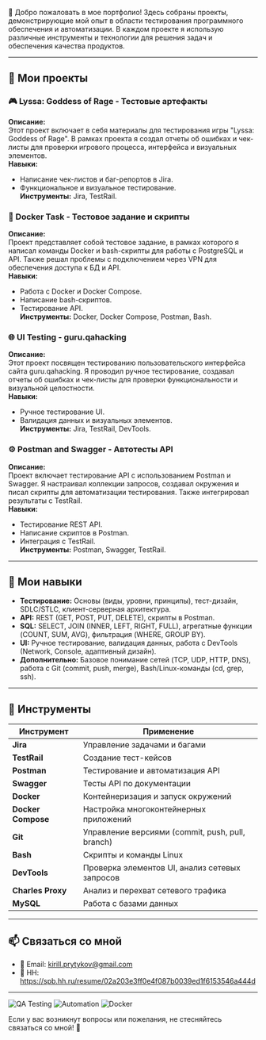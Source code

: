 👋 Добро пожаловать в мое портфолио! Здесь собраны проекты, демонстрирующие мой опыт в области тестирования программного обеспечения и автоматизации. В каждом проекте я использую различные инструменты и технологии для решения задач и обеспечения качества продуктов.

---

## 📂 Мои проекты

### 🎮 Lyssa: Goddess of Rage - Тестовые артефакты
**Описание:**  
Этот проект включает в себя материалы для тестирования игры "Lyssa: Goddess of Rage". В рамках проекта я создал отчеты об ошибках и чек-листы для проверки игрового процесса, интерфейса и визуальных элементов.  
**Навыки:**  
- Написание чек-листов и баг-репортов в Jira.  
- Функциональное и визуальное тестирование.  
**Инструменты:** Jira, TestRail.

### 🐳 Docker Task - Тестовое задание и скрипты
**Описание:**  
Проект представляет собой тестовое задание, в рамках которого я написал команды Docker и bash-скрипты для работы с PostgreSQL и API. Также решал проблемы с подключением через VPN для обеспечения доступа к БД и API.  
**Навыки:**  
- Работа с Docker и Docker Compose.  
- Написание bash-скриптов.  
- Тестирование API.  
**Инструменты:** Docker, Docker Compose, Postman, Bash.

### 🌐 UI Testing - guru.qahacking
**Описание:**  
Этот проект посвящен тестированию пользовательского интерфейса сайта guru.qahacking. Я проводил ручное тестирование, создавал отчеты об ошибках и чек-листы для проверки функциональности и визуальной целостности.  
**Навыки:**  
- Ручное тестирование UI.  
- Валидация данных и визуальных элементов.  
**Инструменты:** Jira, TestRail, DevTools.

### ⚙️ Postman and Swagger - Автотесты API
**Описание:**  
Проект включает тестирование API с использованием Postman и Swagger. Я настраивал коллекции запросов, создавал окружения и писал скрипты для автоматизации тестирования. Также интегрировал результаты с TestRail.  
**Навыки:**  
- Тестирование REST API.  
- Написание скриптов в Postman.  
- Интеграция с TestRail.  
**Инструменты:** Postman, Swagger, TestRail.

---

## 🧠 Мои навыки
- **Тестирование:** Основы (виды, уровни, принципы), тест-дизайн, SDLC/STLC, клиент-серверная архитектура.  
- **API:** REST (GET, POST, PUT, DELETE), скрипты в Postman.  
- **SQL:** SELECT, JOIN (INNER, LEFT, RIGHT, FULL), агрегатные функции (COUNT, SUM, AVG), фильтрация (WHERE, GROUP BY).  
- **UI:** Ручное тестирование, валидация данных, работа с DevTools (Network, Console, адаптивный дизайн).  
- **Дополнительно:** Базовое понимание сетей (TCP, UDP, HTTP, DNS), работа с Git (commit, push, merge), Bash/Linux-команды (cd, grep, ssh).

---

## 🧰 Инструменты
| Инструмент         | Применение                           |
|--------------------|--------------------------------------|
| **Jira**          | Управление задачами и багами         |
| **TestRail**      | Создание тест-кейсов   |
| **Postman**       | Тестирование и автоматизация API     |
| **Swagger**       | Тесты API по документации       |
| **Docker**        | Контейнеризация и запуск окружений   |
| **Docker Compose**| Настройка многоконтейнерных приложений |
| **Git**           | Управление версиями (commit, push, pull, branch)  |
| **Bash**          | Скрипты и команды Linux              |
| **DevTools**      | Проверка элементов UI, анализ сетевых запросов        |
| **Charles Proxy** | Анализ и перехват сетевого трафика              |
| **MySQL**         | Работа с базами данных    |

---

## 📫 Связаться со мной
- 📧 Email: kirill.prytykov@gmail.com
- 🔗 HH: https://spb.hh.ru/resume/02a203e3ff0e4f087b0039ed1f6153546a444d

---

![QA Testing](https://img.shields.io/badge/QA-Testing-brightgreen) ![Automation](https://img.shields.io/badge/Automation-blue) ![Docker](https://img.shields.io/badge/Docker-orange)

Если у вас возникнут вопросы или пожелания, не стесняйтесь связаться со мной! 🚀
